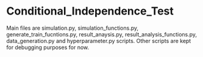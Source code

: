 # Conditional_Independence_Test
Main files are simulation.py, simulation_functions.py, generate_train_fucntions.py, result_anaysis.py, result_analysis_functions.py, data_generation.py and hyperparameter.py scripts. Other scripts are kept for debugging purposes for now.
